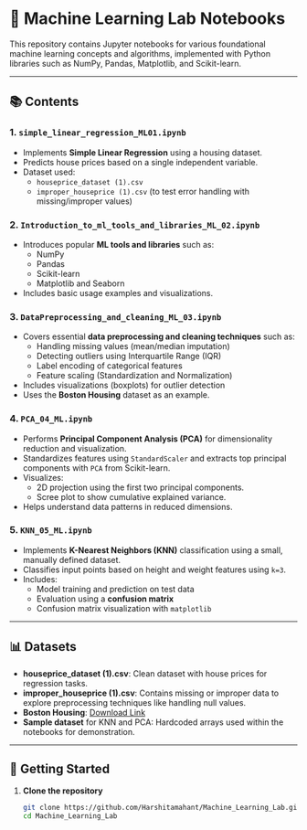 # 📘 Machine Learning Lab Notebooks

This repository contains Jupyter notebooks for various foundational machine learning concepts and algorithms, implemented with Python libraries such as NumPy, Pandas, Matplotlib, and Scikit-learn.

---

## 📚 Contents

### 1. `simple_linear_regression_ML01.ipynb`
- Implements **Simple Linear Regression** using a housing dataset.
- Predicts house prices based on a single independent variable.
- Dataset used:  
  - `houseprice_dataset (1).csv`  
  - `improper_houseprice (1).csv` (to test error handling with missing/improper values)

### 2. `Introduction_to_ml_tools_and_libraries_ML_02.ipynb`
- Introduces popular **ML tools and libraries** such as:
  - NumPy
  - Pandas
  - Scikit-learn
  - Matplotlib and Seaborn
- Includes basic usage examples and visualizations.

### 3. `DataPreprocessing_and_cleaning_ML_03.ipynb`
- Covers essential **data preprocessing and cleaning techniques** such as:  
  - Handling missing values (mean/median imputation)  
  - Detecting outliers using Interquartile Range (IQR)  
  - Label encoding of categorical features  
  - Feature scaling (Standardization and Normalization)  
- Includes visualizations (boxplots) for outlier detection  
- Uses the **Boston Housing** dataset as an example.  

### 4. `PCA_04_ML.ipynb`
- Performs **Principal Component Analysis (PCA)** for dimensionality reduction and visualization.
- Standardizes features using `StandardScaler` and extracts top principal components with `PCA` from Scikit-learn.
- Visualizes:
  - 2D projection using the first two principal components.
  - Scree plot to show cumulative explained variance.
- Helps understand data patterns in reduced dimensions.

### 5. `KNN_05_ML.ipynb`
- Implements **K-Nearest Neighbors (KNN)** classification using a small, manually defined dataset.
- Classifies input points based on height and weight features using `k=3`.
- Includes:
  - Model training and prediction on test data
  - Evaluation using a **confusion matrix**
  - Confusion matrix visualization with `matplotlib`

---

## 📊 Datasets

- **houseprice_dataset (1).csv**: Clean dataset with house prices for regression tasks.  
- **improper_houseprice (1).csv**: Contains missing or improper data to explore preprocessing techniques like handling null values.  
- **Boston Housing**: [Download Link](https://raw.githubusercontent.com/selva86/datasets/master/BostonHousing.csv)  
- **Sample dataset** for KNN and PCA: Hardcoded arrays used within the notebooks for demonstration.

---

## 🚀 Getting Started

1. **Clone the repository**
   ```bash
   git clone https://github.com/Harshitamahant/Machine_Learning_Lab.git
   cd Machine_Learning_Lab
